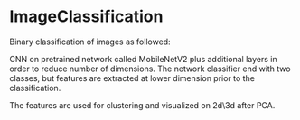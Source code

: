 # ImageClassification

Binary classification of images as followed:

CNN on pretrained network called MobileNetV2 plus additional layers in order to reduce number of dimensions.
The network classifier end with two classes, but features are extracted at lower dimension prior to the classification.

The features are used for clustering and visualized on 2d\3d after PCA.